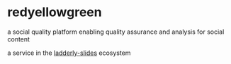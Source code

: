 # redyellowgreen
a social quality platform enabling quality assurance and analysis for social content

a service in the [ladderly-slides](https://github.com/Vandivier/ladderly-slides) ecosystem
